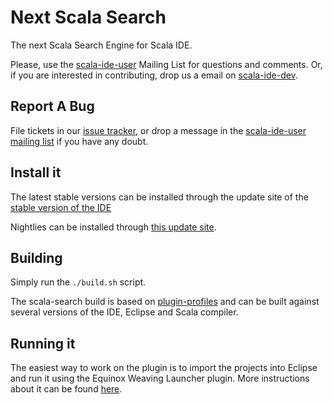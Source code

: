 Next Scala Search
=================

The next Scala Search Engine for Scala IDE.

Please, use the [scala-ide-user](http://groups.google.com/group/scala-ide-user/) Mailing List for questions and
comments. Or, if you are interested in contributing, drop us a email on [scala-ide-dev](http://groups.google.com/group/scala-ide-dev/).

Report A Bug
------------

File tickets in our [issue tracker](http://scala-ide-portfolio.assembla.com/spaces/scala-ide/support/tickets), or drop a message in the [scala-ide-user mailing list](https://groups.google.com/group/scala-ide-user) if you have any doubt.

Install it
----------

The latest stable versions can be installed through the update site of the [stable version of the IDE](http://scala-ide.org/download/current.html)

Nightlies can be installed through [this update site](http://scala-ide.dreamhosters.com/nightly-update-scala-search-scalaide-master-211/site/).

Building
--------

Simply run the ``./build.sh`` script.

The scala-search build is based on
[plugin-profiles](https://github.com/scala-ide/plugin-profiles) and
can be built against several versions of the IDE, Eclipse and Scala
compiler.

Running it
----------

The easiest way to work on the plugin is to import the projects into Eclipse and run it using
the Equinox Weaving Launcher plugin. More instructions about it can be found [here](http://scala-ide.org/docs/dev/setup/setup.html#Run_the_Scala_IDE_within_Eclipse).
